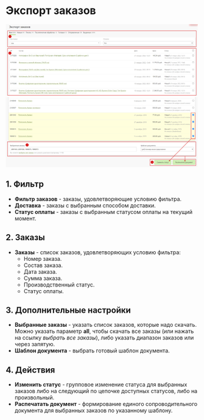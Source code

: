 # Экспорт заказов

![](../_media/order/order41.png ':size=70%')
![](../_media/order/order42.png ':size=70%')
## 1. Фильтр
* **Фильтр заказов** - заказы, удовлетворяющие условию фильтра.
* **Доставка** - заказы с выбранным способом доставки.
* **Статус оплаты** - заказы с выбранным статусом оплаты на текущий момент.

## 2. Заказы
* **Заказы** - список заказов, удовлетворяющих условию фильтра:
    + Номер заказа.
    + Состав заказа.
    + Дата заказа.
    + Сумма заказа.
    + Производственный статус.
    + Статус оплаты.

## 3. Дополнительные настройки
* **Выбранные заказы** - указать список заказов, которые надо скачать. Можно указать параметр **all**, чтобы скачать все заказы (или нажать на ссылку *выбрать все заказы*), либо указать диапазон заказов или через запятую.
* **Шаблон документа** - выбрать готовый шаблон документа.

## 4. Действия
* **Изменить статус** - групповое изменение статуса для выбранных заказов либо на следующий по цепочке доступных статусов, либо на произвольный.
* **Распечатать документ** - формирование единого сопроводительного документа для выбранных заказов по указанному шаблону.
